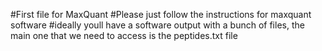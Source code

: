 #First file for MaxQuant
#Please just follow the instructions for maxquant software
#ideally youll have a software output with a bunch of files, the main one that we need to access is the peptides.txt file
